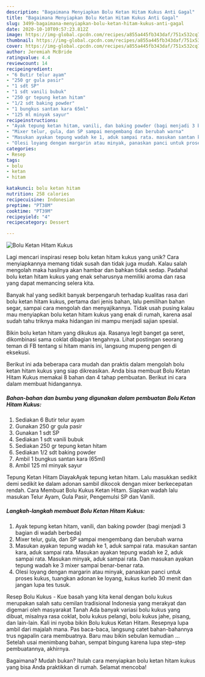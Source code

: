 ```yaml
---
description: "Bagaimana Menyiapkan Bolu Ketan Hitam Kukus Anti Gagal"
title: "Bagaimana Menyiapkan Bolu Ketan Hitam Kukus Anti Gagal"
slug: 3499-bagaimana-menyiapkan-bolu-ketan-hitam-kukus-anti-gagal
date: 2020-10-10T09:57:23.812Z
image: https://img-global.cpcdn.com/recipes/a855a445fb343daf/751x532cq70/bolu-ketan-hitam-kukus-foto-resep-utama.jpg
thumbnail: https://img-global.cpcdn.com/recipes/a855a445fb343daf/751x532cq70/bolu-ketan-hitam-kukus-foto-resep-utama.jpg
cover: https://img-global.cpcdn.com/recipes/a855a445fb343daf/751x532cq70/bolu-ketan-hitam-kukus-foto-resep-utama.jpg
author: Jeremiah McBride
ratingvalue: 4.4
reviewcount: 14
recipeingredient:
- "6 Butir telur ayam"
- "250 gr gula pasir"
- "1 sdt SP"
- "1 sdt vanili bubuk"
- "250 gr tepung ketan hitam"
- "1/2 sdt baking powder"
- "1 bungkus santan kara 65ml"
- "125 ml minyak sayur"
recipeinstructions:
- "Ayak tepung ketan hitam, vanili, dan baking powder (bagi menjadi 3 bagian di wadah berbeda)"
- "Mixer telur, gula, dan SP sampai mengembang dan berubah warna"
- "Masukan ayakan tepung wadah ke 1, aduk sampai rata. masukan santan kara, aduk sampai rata. Masukan ayakan tepung wadah ke 2, aduk sampai rata. Masukan minyak, aduk sampai rata. Dan masukan ayakan tepung wadah ke 3 mixer sampai benar-benar rata."
- "Olesi loyang dengan margarin atau minyak, panaskan panci untuk proses kukus, tuangkan adonan ke loyang, kukus kurleb 30 menit dan jangan lupa tes tusuk."
categories:
- Resep
tags:
- bolu
- ketan
- hitam

katakunci: bolu ketan hitam 
nutrition: 258 calories
recipecuisine: Indonesian
preptime: "PT38M"
cooktime: "PT39M"
recipeyield: "4"
recipecategory: Dessert

---
```



![Bolu Ketan Hitam Kukus](https://img-global.cpcdn.com/recipes/a855a445fb343daf/751x532cq70/bolu-ketan-hitam-kukus-foto-resep-utama.jpg)

Lagi mencari inspirasi resep bolu ketan hitam kukus yang unik? Cara menyiapkannya memang tidak susah dan tidak juga mudah. Kalau salah mengolah maka hasilnya akan hambar dan bahkan tidak sedap. Padahal bolu ketan hitam kukus yang enak seharusnya memiliki aroma dan rasa yang dapat memancing selera kita.

Banyak hal yang sedikit banyak berpengaruh terhadap kualitas rasa dari bolu ketan hitam kukus, pertama dari jenis bahan, lalu pemilihan bahan segar, sampai cara mengolah dan menyajikannya. Tidak usah pusing kalau mau menyiapkan bolu ketan hitam kukus yang enak di rumah, karena asal sudah tahu triknya maka hidangan ini mampu menjadi sajian spesial.

Bikin bolu ketan hitam yang dikukus aja. Rasanya legit banget ga seret, dikombinasi sama coklat dibagian tengahnya. Lihat postingan seorang teman di FB tentang si hitam manis ini, langsung mupeng pengen di eksekusi.


Berikut ini ada beberapa cara mudah dan praktis dalam mengolah bolu ketan hitam kukus yang siap dikreasikan. Anda bisa membuat Bolu Ketan Hitam Kukus memakai 8 bahan dan 4 tahap pembuatan. Berikut ini cara dalam membuat hidangannya.

<!--inarticleads1-->

##### Bahan-bahan dan bumbu yang digunakan dalam pembuatan Bolu Ketan Hitam Kukus:

1. Sediakan 6 Butir telur ayam
1. Gunakan 250 gr gula pasir
1. Gunakan 1 sdt SP
1. Sediakan 1 sdt vanili bubuk
1. Sediakan 250 gr tepung ketan hitam
1. Sediakan 1/2 sdt baking powder
1. Ambil 1 bungkus santan kara (65ml)
1. Ambil 125 ml minyak sayur


Tepung Ketan Hitam DiayakAyak tepung ketan hitam. Lalu masukkan sedikit demi sedikit ke dalam adonan sambil dikocok dengan mixer berkecepatan rendah. Cara Membuat Bolu Kukus Ketan Hitam. Siapkan wadah lalu masukan Telur Ayam, Gula Pasir, Pengemulsi SP dan Vanili. 

<!--inarticleads2-->

##### Langkah-langkah membuat Bolu Ketan Hitam Kukus:

1. Ayak tepung ketan hitam, vanili, dan baking powder (bagi menjadi 3 bagian di wadah berbeda)
1. Mixer telur, gula, dan SP sampai mengembang dan berubah warna
1. Masukan ayakan tepung wadah ke 1, aduk sampai rata. masukan santan kara, aduk sampai rata. Masukan ayakan tepung wadah ke 2, aduk sampai rata. Masukan minyak, aduk sampai rata. Dan masukan ayakan tepung wadah ke 3 mixer sampai benar-benar rata.
1. Olesi loyang dengan margarin atau minyak, panaskan panci untuk proses kukus, tuangkan adonan ke loyang, kukus kurleb 30 menit dan jangan lupa tes tusuk.


Resep Bolu Kukus - Kue basah yang kita kenal dengan bolu kukus merupakan salah satu cemilan tradisional Indonesia yang merakyat dan digemari oleh masyarakat Tanah Ada banyak variasi bolu kukus yang dibuat, misalnya rasa coklat, bolu kukus pelangi, bolu kukus jahe, pisang, dan lain-lain. Kali ini nyoba bikin Bolu kukus Ketan Hitam. Resepnya lupa ambil dari majalah mana. Pas baca-baca, langsung catet bahan-bahannya trus ngapalin cara membuatnya. Baru mau bikin sebulan kemudian … Setelah usai menimbang bahan, sempat bingung karena lupa step-step pembuatannya, akhirnya. 

Bagaimana? Mudah bukan? Itulah cara menyiapkan bolu ketan hitam kukus yang bisa Anda praktikkan di rumah. Selamat mencoba!
